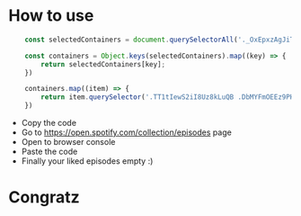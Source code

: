 # How to use
  ```javascript
      const selectedContainers = document.querySelectorAll('._OxEpxzAgJiTENfolVUN')

      const containers = Object.keys(selectedContainers).map((key) => {
          return selectedContainers[key];
      })

      containers.map((item) => {
          return item.querySelector('.TT1tIewS2iI8Uz8kLuQB .DbMYFmOEEz9PH1h1zK9n .Fm7C3gdh5Lsc9qSXrQwO').click();
      })

  ```
 - Copy the code
 - Go to https://open.spotify.com/collection/episodes page
 - Open to browser console
 - Paste the code
 - Finally your liked episodes empty :) 
# Congratz 
